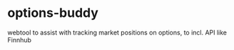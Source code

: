 # options-buddy
webtool to assist with tracking market positions on options, to incl. API like Finnhub
